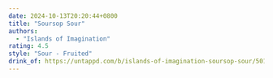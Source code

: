 ```yaml
---
date: 2024-10-13T20:20:44+0800
title: "Soursop Sour"
authors:
  - "Islands of Imagination"
rating: 4.5
style: "Sour - Fruited"
drink_of: https://untappd.com/b/islands-of-imagination-soursop-sour/5014764
---
```

